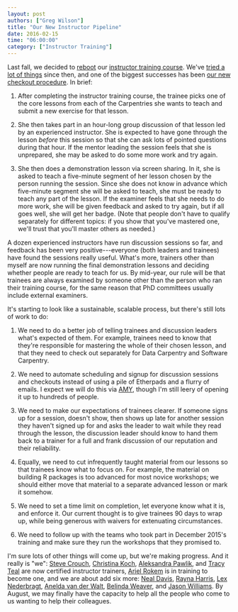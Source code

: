 ```yaml
---
layout: post
authors: ["Greg Wilson"]
title: "Our New Instructor Pipeline"
date: 2016-02-15
time: "06:00:00"
category: ["Instructor Training"]
---
```

Last fall,
we decided to [reboot]({{site.baseurl}}/blog/2015/09/rebooting-instructor-training.html)
our [instructor training course]({{site.github_io_url}}/instructor-training/).
We've [tried a lot of things]({{site.baseurl}}/blog/2015/12/three-flavors-of-instructor-training.html) since then,
and one of the biggest successes has been
[our new checkout procedure]({{site.baseurl}}/blog/2015/12/instructor-training-checkout-procedure.html).
In brief:

1.  After completing the instructor training course,
    the trainee picks one of the core lessons from each of the Carpentries she wants to teach
    and submit a new exercise for that lesson.

2.  She then takes part in an hour-long group discussion of that lesson
    led by an experienced instructor.
    She is expected to have gone through the lesson *before* this session
    so that she can ask lots of pointed questions during that hour.
    If the mentor leading the session feels that she is unprepared,
    she may be asked to do some more work and try again.

3.  She then does a demonstration lesson via screen sharing.
    In it,
    she is asked to teach a five-minute segment of her lesson
    chosen by the person running the session.
    Since she does not know in advance which five-minute segment she will be asked to teach,
    she must be ready to teach any part of the lesson.
    If the examiner feels that she needs to do more work,
    she will be given feedback and asked to try again,
    but if all goes well,
    she will get her badge.
    (Note that people don't have to qualify separately for different topics:
    if you show that you've mastered one,
    we'll trust that you'll master others as needed.)

A dozen experienced instructors have run discussion sessions so far,
and feedback has been very positive---everyone (both leaders and trainees)
have found the sessions really useful.
What's more,
trainers other than myself are now running the final demonstration lessons
and deciding whether people are ready to teach for us.
By mid-year,
our rule will be that trainees are always examined by someone other than
the person who ran their training course,
for the same reason that PhD committees usually include external examiners.

It's starting to look like a sustainable, scalable process,
but there's still lots of work to do:

1.  We need to do a better job of telling trainees and discussion leaders
    what's expected of them.
    For example,
    trainees need to know that they're responsible for mastering
    the whole of their chosen lesson,
    and that they need to check out separately for Data Carpentry and Software Carpentry.

2.  We need to automate scheduling and signup for discussion sessions and checkouts
    instead of using a pile of Etherpads and a flurry of emails.
    I expect we will do this via [AMY]({{site.github_url}}/amy/),
    though I'm still leery of opening it up to hundreds of people.

3.  We need to make our expectations of trainees clearer.
    If someone signs up for a session,
    doesn't show,
    then shows up late for another session they haven't signed up for
    and asks the leader to wait while they read through the lesson,
    the discussion leader should know to hand them back to a trainer
    for a full and frank discussion of our reputation and their reliability.

4.  Equally,
    we need to cut infrequently taught material from our lessons
    so that trainees know what to focus on.
    For example,
    the material on building R packages is too advanced for most novice workshops;
    we should either move that material to a separate advanced lesson
    or mark it somehow.

5.  We need to set a time limit on completion,
    let everyone know what it is,
    and enforce it.
    Our current thought is to give trainees 90 days to wrap up,
    while being generous with waivers for extenuating circumstances.

6.  We need to follow up with the teams who took part in December 2015's training
    and make sure they run the workshops that they promised to.

I'm sure lots of other things will come up,
but we're making progress.
And it really is "we":
[Steve Crouch]({{site.baseurl}}/team/#crouch_s),
[Christina Koch]({{site.baseurl}}/team/#koch_christina),
[Aleksandra Pawlik]({{site.baseurl}}/team/#pawlik_a),
and [Tracy Teal]({{site.baseurl}}/team/#teal_t)
are now certified instructor trainers,
[Ariel Rokem]({{site.baseurl}}/team/#rokem_a) is in training to become one,
and we are about add six more:
[Neal Davis]({{site.baseurl}}/team/#davis_neal),
[Rayna Harris]({{site.baseurl}}/team/#harris_rayna),
[Lex Nederbragt]({{site.baseurl}}/team/#nederbragt_l),
[Anelda van der Walt]({{site.baseurl}}/team/#van-der-walt_anelda),
[Belinda Weaver]({{site.baseurl}}/team/#weaver_belinda),
and [Jason Williams]({{site.baseurl}}/team/#williams_jason).
By August,
we may finally have the capacity
to help all the people who come to us
wanting to help their colleagues.
